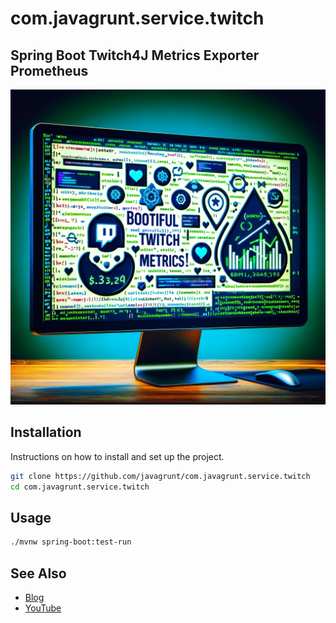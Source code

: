# com.javagrunt.service.twitch
## Spring Boot Twitch4J Metrics Exporter Prometheus

![img](./index.png)

## Installation
Instructions on how to install and set up the project.

```bash
git clone https://github.com/javagrunt/com.javagrunt.service.twitch
cd com.javagrunt.service.twitch
```

## Usage

```bash
./mvnw spring-boot:test-run
```

## See Also

- [Blog](https://dashaun.com/posts/bootiful-twitch-metrics-for-prometheus/)
- [YouTube](https://youtu.be/TSmEx8taj2M?si=ieRu4CHgV8JdD9rT)